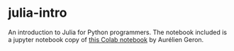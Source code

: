 # julia-intro
An introduction to Julia for Python programmers. The notebook included is a jupyter notebook copy of <a href="https://colab.research.google.com/github/ageron/julia_notebooks/blob/master/Julia_for_Pythonistas.ipynb">this Colab notebook</a>  by Aurélien Geron.
